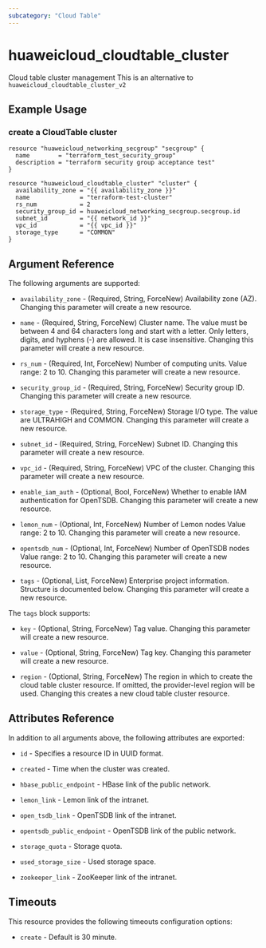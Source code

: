 ```yaml
---
subcategory: "Cloud Table"
---
```


# huaweicloud_cloudtable_cluster

Cloud table cluster management This is an alternative to `huaweicloud_cloudtable_cluster_v2`

## Example Usage

### create a CloudTable cluster

```hcl
resource "huaweicloud_networking_secgroup" "secgroup" {
  name        = "terraform_test_security_group"
  description = "terraform security group acceptance test"
}

resource "huaweicloud_cloudtable_cluster" "cluster" {
  availability_zone = "{{ availability_zone }}"
  name              = "terraform-test-cluster"
  rs_num            = 2
  security_group_id = huaweicloud_networking_secgroup.secgroup.id
  subnet_id         = "{{ network_id }}"
  vpc_id            = "{{ vpc_id }}"
  storage_type      = "COMMON"
}
```

## Argument Reference

The following arguments are supported:

* `availability_zone` - (Required, String, ForceNew) Availability zone (AZ). Changing this parameter will create a new
  resource.

* `name` - (Required, String, ForceNew) Cluster name. The value must be between 4 and 64 characters long and start with
  a letter. Only letters, digits, and hyphens (-) are allowed. It is case insensitive. Changing this parameter will
  create a new resource.

* `rs_num` - (Required, Int, ForceNew) Number of computing units. Value range: 2 to 10. Changing this parameter will
  create a new resource.

* `security_group_id` - (Required, String, ForceNew) Security group ID. Changing this parameter will create a new
  resource.

* `storage_type` - (Required, String, ForceNew) Storage I/O type. The value are ULTRAHIGH and COMMON. Changing this
  parameter will create a new resource.

* `subnet_id` - (Required, String, ForceNew) Subnet ID. Changing this parameter will create a new resource.

* `vpc_id` - (Required, String, ForceNew) VPC of the cluster. Changing this parameter will create a new resource.

* `enable_iam_auth` - (Optional, Bool, ForceNew) Whether to enable IAM authentication for OpenTSDB. Changing this
  parameter will create a new resource.

* `lemon_num` - (Optional, Int, ForceNew) Number of Lemon nodes Value range: 2 to 10. Changing this parameter will
  create a new resource.

* `opentsdb_num` - (Optional, Int, ForceNew) Number of OpenTSDB nodes Value range: 2 to 10. Changing this parameter will
  create a new resource.

* `tags` - (Optional, List, ForceNew) Enterprise project information. Structure is documented below. Changing this
  parameter will create a new resource.

The `tags` block supports:

* `key` - (Optional, String, ForceNew) Tag value. Changing this parameter will create a new resource.

* `value` - (Optional, String, ForceNew) Tag key. Changing this parameter will create a new resource.

* `region` - (Optional, String, ForceNew) The region in which to create the cloud table cluster resource. If omitted,
  the provider-level region will be used. Changing this creates a new cloud table cluster resource.

## Attributes Reference

In addition to all arguments above, the following attributes are exported:

* `id` - Specifies a resource ID in UUID format.

* `created` - Time when the cluster was created.

* `hbase_public_endpoint` - HBase link of the public network.

* `lemon_link` - Lemon link of the intranet.

* `open_tsdb_link` - OpenTSDB link of the intranet.

* `opentsdb_public_endpoint` - OpenTSDB link of the public network.

* `storage_quota` - Storage quota.

* `used_storage_size` - Used storage space.

* `zookeeper_link` - ZooKeeper link of the intranet.

## Timeouts

This resource provides the following timeouts configuration options:

* `create` - Default is 30 minute.
